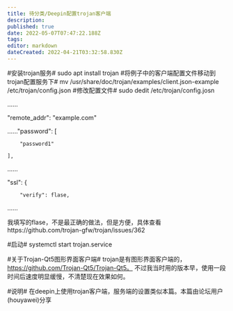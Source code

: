 ```yaml
---
title: 待分类/Deepin配置trojan客户端
description: 
published: true
date: 2022-05-07T07:47:22.188Z
tags: 
editor: markdown
dateCreated: 2022-04-21T03:32:58.830Z
---
```


#安装trojan服务#
sudo apt install trojan
#将例子中的客户端配置文件移动到trojan配置服务下#
mv /usr/share/doc/trojan/examples/client.json-example /etc/trojan/config.json
#修改配置文件# 
sudo dedit /etc/trojan/config.josn

......

 "remote_addr": "example.com"

......"password": [

        "password1"

    ],

......

 "ssl": {

        "verify": flase,

......

我填写的flase，不是最正确的做法，但是方便，具体查看https://github.com/trojan-gfw/trojan/issues/362

#启动#
systemctl start trojan.service

#关于Trojan-Qt5图形界面客户端#
trojan是有图形界面客户端的，https://github.com/Trojan-Qt5/Trojan-Qt5。
不过我当时用的版本早，使用一段时间后速度明显缓慢，不清楚现在效果如何。

#说明#
在deepin上使用trojan客户端，服务端的设置类似本篇。本篇由论坛用户(houyawei)分享